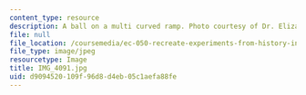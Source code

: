 ```yaml
---
content_type: resource
description: A ball on a multi curved ramp. Photo courtesy of Dr. Elizabeth Cavicchi.
file: null
file_location: /coursemedia/ec-050-recreate-experiments-from-history-inform-the-future-from-the-past-galileo-january-iap-2010/d9094520109f96d8d4eb05c1aefa88fe_IMG_4091.jpg
file_type: image/jpeg
resourcetype: Image
title: IMG_4091.jpg
uid: d9094520-109f-96d8-d4eb-05c1aefa88fe
---
```

